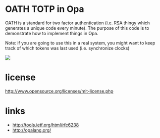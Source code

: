 OATH TOTP in Opa
================
OATH is a standard for two factor authentication (i.e. RSA thingy which generates a unique code every
minute). The purpose of this code is to demonstrate how to implement things in Opa.

Note: if you are going to use this in a real system, you
might want to keep track of which tokens was last used
(i.e. synchronize clocks)

![](http://pixlpaste.s3-website-us-east-1.amazonaws.com/pixels/R2k3Au "")

license
=======
http://www.opensource.org/licenses/mit-license.php


links
=====
- http://tools.ietf.org/html/rfc6238
- http://opalang.org/
